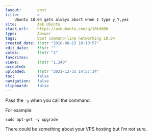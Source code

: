 ```yaml
---
layout:       post
title:        >
    Ubuntu 18.04 gets always abort when I type y,Y,yes
site:         Ask Ubuntu
stack_url:    https://askubuntu.com/q/1064906
type:         Answer
tags:         boot command-line networking 18.04
created_date: !!str "2018-08-13 10:10:57"
edit_date:    !!str ""
votes:        !!str "2"
favorites:    
views:        !!str "1,240"
accepted:     
uploaded:     !!str "2021-12-31 14:57:34"
toc:          false
navigation:   false
clipboard:    false
---
```


Pass the `-y` when you call the command.

For example:

``` 
sudo apt-get -y upgrade

```

There could be something about your VPS hosting but I'm not sure.

